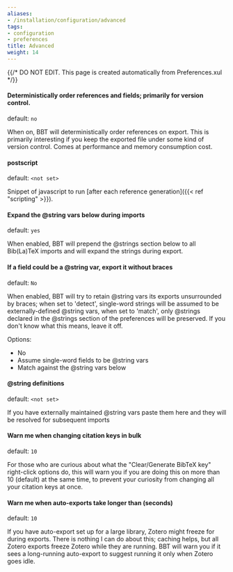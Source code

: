 ```yaml
---
aliases:
- /installation/configuration/advanced
tags:
- configuration
- preferences
title: Advanced
weight: 14
---
```


{{/* DO NOT EDIT. This page is created automatically from Preferences.xul */}}
#### Deterministically order references and fields; primarily for version control.

default: `no`

When on, BBT will deterministically order references on export. This is primarily interesting if you keep the exported file under some kind of version control. Comes at performance and memory consumption cost.

#### postscript

default: `<not set>`

Snippet of javascript to run [after each reference generation]({{< ref "scripting" >}}).

#### Expand the @string vars below during imports

default: `yes`

When enabled, BBT will prepend the @strings section below to all Bib(La)TeX imports and will expand the strings during export.

#### If a field could be a @string var, export it without braces

default: `No`

When enabled, BBT will try to retain @string vars its exports unsurrounded by braces; when set to 'detect', single-word strings will be assumed to be externally-defined @string vars,
when set to 'match', only @strings declared in the @strings section of the preferences will be preserved. If you don't know what this means, leave it off.

Options:

* No
* Assume single-word fields to be @string vars
* Match against the @string vars below

#### @string definitions

default: `<not set>`

If you have externally maintained @string vars paste them here and they will be resolved for subsequent imports

#### Warn me when changing citation keys in bulk

default: `10`

For those who are curious about what the "Clear/Generate BibTeX key" right-click options do, this will warn
you if you are doing this on more than 10 (default) at the same time, to prevent your curiosity from changing
all your citation keys at once.

#### Warn me when auto-exports take longer than (seconds)

default: `10`

If you have auto-export set up for a large library, Zotero might freeze for during exports. There is nothing I can do about this; caching helps,
but all Zotero exports freeze Zotero while they are running. BBT will warn you if it sees a long-running auto-export to suggest running it only
when Zotero goes idle.